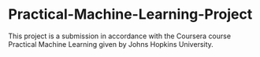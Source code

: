 # Practical-Machine-Learning-Project


This project is a submission in accordance with the Coursera course Practical Machine Learning given by Johns Hopkins University. 
